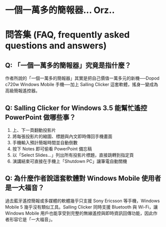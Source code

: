# 一個一萬多的簡報器... Orz..

# 問答集 (FAQ, frequently asked questions and answers)

## Q: 「一個一萬多的簡報器」究竟是指什麼？
作者所說的「一個一萬多的簡報器」其實是把自己價值一萬多元的新機──Dopod c720w Windows Mobile 手機──加上 Salling Clicker 這套軟體，搖身一變成為高級簡報遙控器。

## Q: Salling Clicker for Windows 3.5 能幫忙遙控 PowerPoint 做哪些事？
1. 上、下一頁翻動投影片  
2. 將每張投影片的縮圖、標題與內文即時傳回手機畫面  
3. 手機輸入預計簡報時間並自動倒數  
4. 按下 Notes 即可偷看 PowerPoint 備忘稿  
5. 以「Select Slides…」列出所有投影片標題，直接跳轉到指定頁  
6. 演講結束可直接在手機上「Shutdown PC」讓筆電自動關機

## Q: 為什麼作者說這套軟體對 Windows Mobile 使用者是一大福音？
過去藍牙遙控簡報或多媒體的軟體幾乎只支援 Sony Ericsson 等手機，Windows Mobile 5 幾乎沒有類似工具。Salling Clicker 同時支援 Bluetooth 與 Wi-Fi，讓 Windows Mobile 用戶也能享受到完整的無線遙控與即時資訊回傳功能，因此作者形容它是「一大福音」。